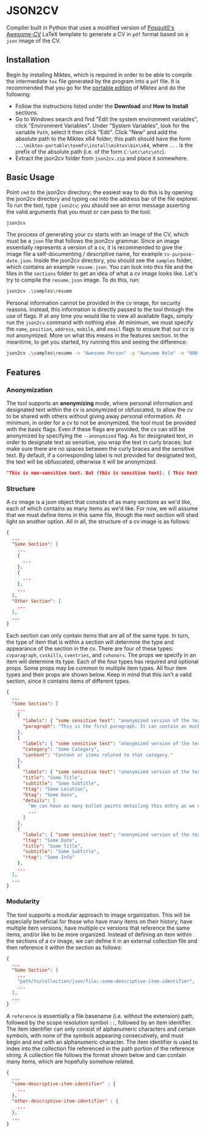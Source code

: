 # JSON2CV
Compiler built in Python that uses a modified version of [Posquit0's Awesome-CV](https://github.com/posquit0/Awesome-CV) LaTeX template to generate a CV in `pdf` format based on a `json` image of the CV.

## Installation
Begin by installing Miktex, which is required in order to be able to compile the intermediate `tex` file generated by the program into a `pdf` file. It is recommended that you go for the [portable edition](https://miktex.org/howto/portable-edition) of Miktex and do the following:
- Follow the instructions listed under the **Download** and **How to Install** sections.
- Go to Windows search and find "Edit the system environment variables", click "Environment Variables". Under "System Variables", look for the variable `Path`, select it then click "Edit". Click "New" and add the absolute path to the Miktex x64 folder; this path should have the form `...\miktex-portable\texmfs\install\miktex\bin\x64`, where `...` is the prefix of the absolute path (i.e. of the form `C:\etc\etc\etc`).
- Extract the json2cv folder from `json2cv.zip` and place it somewhere.

## Basic Usage
Point `cmd` to the json2cv directory; the easiest way to do this is by opening the json2cv directory and typing `cmd` into the address bar of the file explorer. To run the tool, type `json2cv`; you should see an error message asserting the valid arguments that you must or can pass to the tool.

```sh
json2cv
```

The process of generating your cv starts with an image of the CV, which must be a `json` file that follows the json2cv grammar. Since an image essentially represents a version of a cv, it is recommended to give the image file a self-documenting / descriptive name, for example `cv-purpose-date.json`. Inside the json2cv directory, you should see the `samples` folder, which contains an example `resume.json`. You can look into this file and the files in the `sections` folder to get an idea of what a cv image looks like. Let's try to compile the `resume.json` image. To do this, run:

```sh
json2cv .\samples\resume
```

Personal information cannot be provided in the cv image, for security reasons. Instead, this information is directly passed to the tool through the use of flags. If at any time you would like to view all available flags, simply run the `json2cv` command with nothing else. At minimum, we must specify the `name`, `position`, `address`, `mobile`, and `email` flags to ensure that our cv is not anonymized. More on what this means in the features section. In the meantime, to get you started, try running this and seeing the difference:

```sh
json2cv .\samples\resume -n "Awesome Person" -p "Awesome Role" -m "000-000-0000" -e "awesome.person@awesomecompany.com" -l "linkedin-id" -a "Awesome City" -g "GithubUsername" -c "DC3522" --footer
```

## Features

### Anonymization

The tool supports an **anonymizing** mode, where personal information and designated text within the cv is anonymized or obfuscated, to allow the cv to be shared with others without giving away personal information. At minimum, in order for a cv to not be anonymized, the tool must be provided with the basic flags. Even if these flags are provided, the cv can still be anonymized by specifying the `--anonymized` flag. As for designated text, in order to designate text as sensitive, you wrap the text in curly braces; but make sure there are no spaces between the curly braces and the sensitive text. By default, if a corresponding label is not provided for designated text, the text will be obfuscated; otherwise it will be anonymized.

```json
"This is non-sensitive text. But {this is sensitive text}. { This text will error}, because there is a space between one of the braces and the sensitive text. If the label 'this is sensitive text' -> 'this is the anonymized version' is provided, the text will anonymize into 'this is the anonymized version'. Otherwise, it will obfuscate into "████ ██ █████████ ████"."
```

### Structure

A cv image is a json object that consists of as many sections as we'd like, each of which contains as many items as we'd like. For now, we will assume that we must define items in this same file, though the next section will shed light on another option. All in all, the structure of a cv image is as follows:

```json
{
  ...
  "Some Section": [
    ...
    {
      ...
    },
    {
      ...
    },
    ...
  ],
  "Other Section": [
    ...
  ],
  ...
}
```

Each section can only contain items that are all of the same type. In turn, the type of item that is within a section will determine the type and appearance of the section in the cv. There are four of these types: `cvparagraph`, `cvskills`, `cventries`, and `cvhonors`. The props we specify in an item will determine its type. Each of the four types has required and optional props. Some props may be common to multiple item types. All four item types and their props are shown below. Keep in mind that this isn't a valid section, since it contains items of different types.

```json
{
  ...
  "Some Section": [
    ...
    {
      "labels": { "some sensitive text": "anonymized version of the text", ... },                       // OPTIONAL
      "paragraph": "This is the first paragraph. It can contain as much text as we want it to."         // REQUIRED
    },
    {
      "labels": { "some sensitive text": "anonymized version of the text", ... },                       // OPTIONAL
      "category": "Some Category",                                                                      //REQUIRED
      "content": "Content or items related to that category."                                           //REQUIRED
    },
    {
      "labels": { "some sensitive text": "anonymized version of the text", ... },                       // OPTIONAL
      "title": "Some Title",                                                                            // REQUIRED
      "subtitle": "Some Subtitle",                                                                      // REQUIRED
      "ttag": "Some Location",                                                                          // REQUIRED
      "btag": "Some Date",                                                                              // REQUIRED
      "details": [                                                                                      // OPTIONAL
        "We can have as many bullet points detailing this entry as we need.",
        ...
      ]
    },
    {
      "labels": { "some sensitive text": "anonymized version of the text", ... },                       // OPTIONAL
      "ltag": "Some Date",                                                                              // REQUIRED
      "title": "Some Title",                                                                            // REQUIRED
      "subtitle": "Some Subtitle",                                                                      // REQUIRED
      "rtag": "Some Info"                                                                               // REQUIRED
    },
    ...
  ],
  ...
}
```

### Modularity

The tool supports a modular approach to image organization. This will be especially beneficial for those who have many items on their history, have multiple item versions, have multiple cv versions that reference the same items, and/or like to be more organized. Instead of defining an item within the sections of a cv image, we can define it in an external collection file and then reference it within the section as follows:

```json
{
  ...
  "Some Section": [
    ...
    "path/to/collection/json/file::some-descriptive-item-identifier",
    ...
  ],
  ...
}
```

A `reference` is essentially a file basename (i.e. without the extension) path, followed by the scope resolution symbol `::`, followed by an item identifier. The item identifier can only consist of alphanumeric characters and certain symbols, with none of the symbols appearing consecutively, and must begin and end with an alphanumeric character. The item identifier is used to index into the collection file referenced in the path portion of the reference string. A collection file follows the format shown below and can contain many items, which are hopefully somehow related.

```json
{
  ...
  "some-descriptive-item-identifier" : {
    ...
  },
  "other-descriptive-item-identifier" : {
    ...
  },
  ...
}
```
